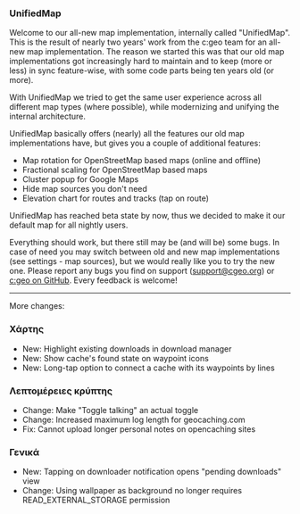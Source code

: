 ### UnifiedMap
Welcome to our all-new map implementation, internally called "UnifiedMap". This is the result of nearly two years' work from the c:geo team for an all-new map implementation. The reason we started this was that our old map implementations got increasingly hard to maintain and to keep (more or less) in sync feature-wise, with some code parts being ten years old (or more).

With UnifiedMap we tried to get the same user experience across all different map types (where possible), while modernizing and unifying the internal architecture.

UnifiedMap basically offers (nearly) all the features our old map implementations have, but gives you a couple of additional features:

- Map rotation for OpenStreetMap based maps (online and offline)
- Fractional scaling for OpenStreetMap based maps
- Cluster popup for Google Maps
- Hide map sources you don't need
- Elevation chart for routes and tracks (tap on route)

UnifiedMap has reached beta state by now, thus we decided to make it our default map for all nightly users.

Everything should work, but there still may be (and will be) some bugs. In case of need you may switch between old and new map implementations (see settings - map sources), but we would really like you to try the new one. Please report any bugs you find on support ([support@cgeo.org](mailto:support@cgeo.org)) or [c:geo on GitHub](github.com/cgeo/cgeo/issues). Every feedback is welcome!

---

More changes:

### Χάρτης
- New: Highlight existing downloads in download manager
- New: Show cache's found state on waypoint icons
- New: Long-tap option to connect a cache with its waypoints by lines

### Λεπτομέρειες κρύπτης
- Change: Make "Toggle talking" an actual toggle
- Change: Increased maximum log length for geocaching.com
- Fix: Cannot upload longer personal notes on opencaching sites

### Γενικά
- New: Tapping on downloader notification opens "pending downloads" view
- Change: Using wallpaper as background no longer requires READ_EXTERNAL_STORAGE permission
